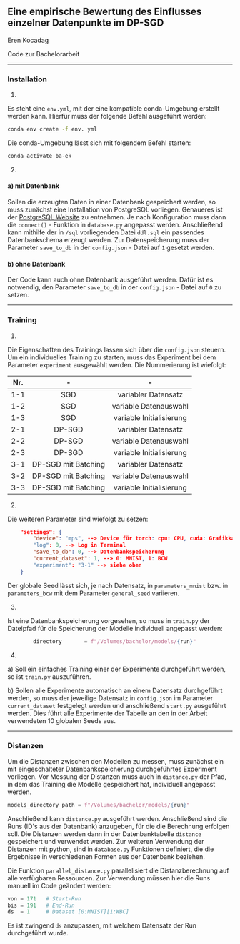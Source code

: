 Eine empirische Bewertung des Einflusses einzelner Datenpunkte im DP-SGD
-------------------------
Eren Kocadag

Code zur Bachelorarbeit

----
### Installation
1. 
Es steht eine `env.yml`, mit der eine kompatible conda-Umgebung erstellt werden kann. Hierfür muss der folgende Befehl ausgeführt werden:
```bash
conda env create -f env. yml
``` 
Die conda-Umgebung lässt sich mit folgendem Befehl starten:
```bash
conda activate ba-ek
```
2.
#### a) mit Datenbank
Sollen die erzeugten Daten in einer Datenbank gespeichert werden, so muss zunächst eine Installation von PostgreSQL vorliegen. Genaueres ist der [PostgreSQL Website](https://www.postgresql.org/) zu entnehmen. Je nach Konfiguration muss dann die `connect()` - Funktion in `database.py` angepasst werden.
Anschließend kann mithilfe der in `/sql` vorliegenden Datei `ddl.sql` ein passendes Datenbankschema erzeugt werden. Zur Datenspeicherung muss der Parameter `save_to_db` in der `config.json` - Datei auf `1` gesetzt werden.
#### b) ohne Datenbank
Der Code kann auch ohne Datenbank ausgeführt werden. Dafür ist es notwendig, den Parameter `save_to_db` in der `config.json` - Datei auf `0` zu setzen.

-----
### Training
1. 
Die Eigenschaften des Trainings lassen sich über die `config.json` steuern. Um ein individuelles Training zu starten, muss das Experiment bei dem Parameter `experiment` ausgewählt werden. Die Nummerierung ist wiefolgt:

| Nr. | - | -
|:-----:|:-----:|:-------:|
| 1-1 | SGD | variabler Datensatz |
| 1-2 | SGD | variable Datenauswahl |
| 1-3 | SGD | variable Initialisierung |
| 2-1 | DP-SGD | variabler Datensatz | 
| 2-2 | DP-SGD | variable Datenauswahl |
| 2-3 | DP-SGD | variable Initialisierung |
| 3-1 | DP-SGD mit Batching | variabler Datensatz |
| 3-2 | DP-SGD mit Batching | variable Datenauswahl |
| 3-3 | DP-SGD mit Batching | variable Initialisierung |

2. 
Die weiteren Parameter sind wiefolgt zu setzen:
```json
    "settings": {
        "device": "mps", --> Device für torch: cpu: CPU, cuda: Grafikkarte, mps: Apple Silicon Grafikkerne
        "log": 0, --> Log in Terminal
        "save_to_db": 0, --> Datenbankspeicherung
        "current_dataset": 1, --> 0: MNIST, 1: BCW
        "experiment": "3-1" --> siehe oben
    }
```
Der globale Seed lässt sich, je nach Datensatz, in `parameters_mnist` bzw. in `parameters_bcw` mit dem Parameter `general_seed` variieren.

3. 
Ist eine Datenbankspeicherung vorgesehen, so muss in `train.py` der Dateipfad für die Speicherung der Modelle individuell angepasst werden:
```python
        directory       = f"/Volumes/bachelor/models/{run}"
```
4. 
a) Soll ein einfaches Training einer der Experimente durchgeführt werden, so ist `train.py` auszuführen.

b) Sollen alle Experimente automatisch an einem Datensatz durchgeführt werden, so muss der jeweilige Datensatz in `config.json` im Parameter `current_dataset` festgelegt werden und anschließend `start.py` ausgeführt werden. Dies führt alle Experimente der Tabelle an den in der Arbeit verwendeten 10 globalen Seeds aus.

----
### Distanzen 
Um die Distanzen zwischen den Modellen zu messen, muss zunächst ein mit eingeschalteter Datenbankspeicherung durchgeführtes Experiment vorliegen. Vor Messung der Distanzen muss auch in `distance.py` der Pfad, in dem das Training die Modelle gespeichert hat, individuell angepasst werden.
```python
models_directory_path = f"/Volumes/bachelor/models/{run}"
```
Anschließend kann `distance.py` ausgeführt werden. Anschließend sind die Runs (ID's aus der Datenbank) anzugeben, für die die Berechnung erfolgen soll. Die Distanzen werden dann in der Datenbanktabelle `distance` gespeichert und verwendet werden. Zur weiteren Verwendung der Distanzen mit python, sind in `database.py` Funktionen definiert, die die Ergebnisse in verschiedenen Formen aus der Datenbank beziehen.

Die Funktion `parallel_distance.py` parallelisiert die Distanzberechnung auf alle verfügbaren Ressourcen. Zur Verwendung müssen hier die Runs manuell im Code geändert werden:
```python
von = 171   # Start-Run
bis = 191   # End-Run
ds  = 1     # Dataset [0:MNIST][1:WBC]
```
Es ist zwingend `ds` anzupassen, mit welchem Datensatz der Run durchgeführt wurde.